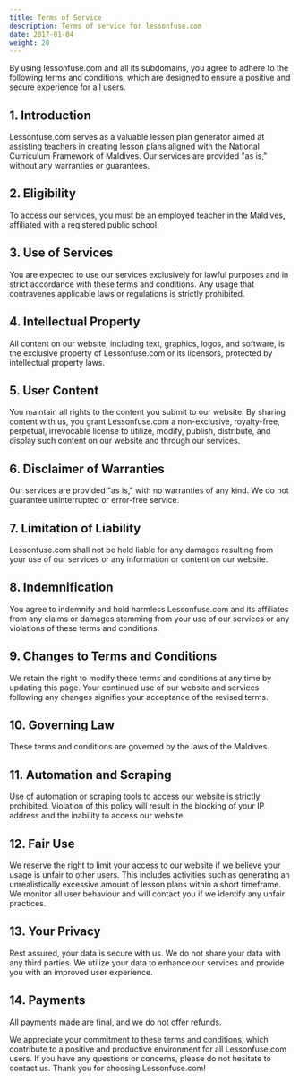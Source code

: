 ```yaml
---
title: Terms of Service
description: Terms of service for lessonfuse.com
date: 2017-01-04
weight: 20
---
```

By using lessonfuse.com and all its subdomains, you agree to adhere to the following terms and conditions, which are designed to ensure a positive and secure experience for all users.

## 1. Introduction

Lessonfuse.com serves as a valuable lesson plan generator aimed at assisting teachers in creating lesson plans aligned with the National Curriculum Framework of Maldives. Our services are provided "as is," without any warranties or guarantees.

## 2. Eligibility

To access our services, you must be an employed teacher in the Maldives, affiliated with a registered public school.

## 3. Use of Services

You are expected to use our services exclusively for lawful purposes and in strict accordance with these terms and conditions. Any usage that contravenes applicable laws or regulations is strictly prohibited.

## 4. Intellectual Property

All content on our website, including text, graphics, logos, and software, is the exclusive property of Lessonfuse.com or its licensors, protected by intellectual property laws.

## 5. User Content

You maintain all rights to the content you submit to our website. By sharing content with us, you grant Lessonfuse.com a non-exclusive, royalty-free, perpetual, irrevocable license to utilize, modify, publish, distribute, and display such content on our website and through our services.

## 6. Disclaimer of Warranties

Our services are provided "as is," with no warranties of any kind. We do not guarantee uninterrupted or error-free service.

## 7. Limitation of Liability

Lessonfuse.com shall not be held liable for any damages resulting from your use of our services or any information or content on our website.

## 8. Indemnification

You agree to indemnify and hold harmless Lessonfuse.com and its affiliates from any claims or damages stemming from your use of our services or any violations of these terms and conditions.

## 9. Changes to Terms and Conditions

We retain the right to modify these terms and conditions at any time by updating this page. Your continued use of our website and services following any changes signifies your acceptance of the revised terms.

## 10. Governing Law

These terms and conditions are governed by the laws of the Maldives.

## 11. Automation and Scraping

Use of automation or scraping tools to access our website is strictly prohibited. Violation of this policy will result in the blocking of your IP address and the inability to access our website.

## 12. Fair Use

We reserve the right to limit your access to our website if we believe your usage is unfair to other users. This includes activities such as generating an unrealistically excessive amount of lesson plans within a short timeframe. We monitor all user behaviour and will contact you if we identify any unfair practices.

## 13. Your Privacy

Rest assured, your data is secure with us. We do not share your data with any third parties. We utilize your data to enhance our services and provide you with an improved user experience.

## 14. Payments

All payments made are final, and we do not offer refunds.

We appreciate your commitment to these terms and conditions, which contribute to a positive and productive environment for all Lessonfuse.com users. If you have any questions or concerns, please do not hesitate to contact us. Thank you for choosing Lessonfuse.com!